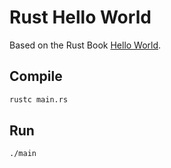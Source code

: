 # Rust Hello World

Based on the Rust Book [Hello World](https://rust-book.cs.brown.edu/ch01-02-hello-world.html).

## Compile

```sh
rustc main.rs
```

## Run

```sh
./main
```